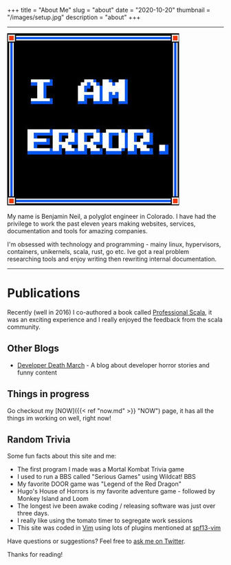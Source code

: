 +++
title = "About Me"
slug = "about"
date = "2020-10-20"
thumbnail = "/images/setup.jpg"
description = "about"
+++

---------------------------
![imerror](/images/error-avatar.jpg)

My name is Benjamin Neil, a polyglot engineer in Colorado. I have had the privilege to work the
past eleven years making websites, services, documentation and tools for amazing companies.

I'm obsessed with technology and programming - mainy linux, hypervisors, containers, unikernels,
scala, rust, go etc. Ive got a real problem researching tools and enjoy writing then rewriting
internal documentation.

---------------------------

# Publications

Recently (well in 2016) I co-authored a book called [Professional Scala](http://www.wrox.com/WileyCDA/WroxTitle/Professional-Scala.productCd-1119267226.html), it was an exciting experience and I really enjoyed the feedback from the scala community.

## Other Blogs
* [Developer Death March](https://developerdeathmarch.com/) - A blog about developer horror stories and funny content

## Things in progress
Go checkout my [NOW]({{< ref "now.md" >}} "NOW") page, it has all the things im working on well, right now!

## Random Trivia

Some fun facts about this site and me:

* The first program I made was a Mortal Kombat Trivia game
* I used to run a BBS called "Serious Games" using Wildcat! BBS
* My favorite DOOR game was "Legend of the Red Dragon"
* Hugo's House of Horrors is my favorite adventure game - followed by Monkey Island and Loom
* The longest ive been awake coding / releasing software was just over three days.
* I really like using the tomato timer to segregate work sessions
* This site was coded in [Vim](http://vim.org) using lots of plugins mentioned at [spf13-vim](http://vim.spf13.com/)

Have questions or suggestions? Feel free to [ask me on Twitter](https://twitter.com/benneil).

Thanks for reading!
